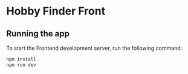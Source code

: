 # Hobby Finder Front

## Running the app

To start the Frontend development server, run the following command:

```bash
npm install
npm run dev
```
